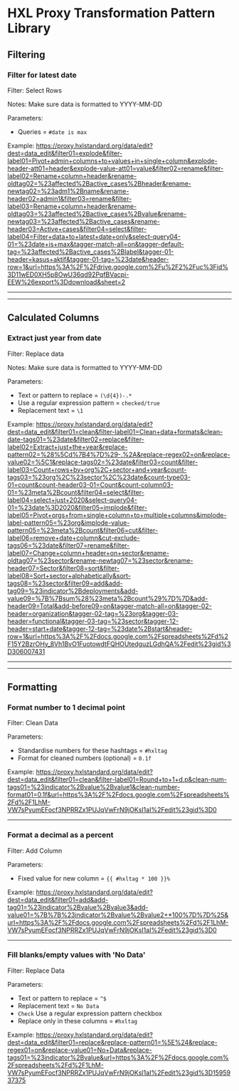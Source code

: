 # HXL Proxy Transformation Pattern Library

## Filtering

### Filter for latest date

Filter: Select Rows

Notes: Make sure data is formatted to YYYY-MM-DD

Parameters:
- Queries = `#date is max`

Example: https://proxy.hxlstandard.org/data/edit?dest=data_edit&filter01=explode&filter-label01=Pivot+admin+columns+to+values+in+single+column&explode-header-att01=header&explode-value-att01=value&filter02=rename&filter-label02=Rename+column+header&rename-oldtag02=%23affected%2Bactive_cases%2Bheader&rename-newtag02=%23adm1%2Bname&rename-header02=admin1&filter03=rename&filter-label03=Rename+column+header&rename-oldtag03=%23affected%2Bactive_cases%2Bvalue&rename-newtag03=%23affected%2Bactive_cases&rename-header03=Active+cases&filter04=select&filter-label04=Filter+data+to+latest+date+only&select-query04-01=%23date+is+max&tagger-match-all=on&tagger-default-tag=%23affected%2Bactive_cases%2Blabel&tagger-01-header=kasus+aktif&tagger-01-tag=%23date&header-row=1&url=https%3A%2F%2Fdrive.google.com%2Fu%2F2%2Fuc%3Fid%3D11wED0XH5p8OwU36qd92PqfBVacpi-EEW%26export%3Ddownload&sheet=2

---
---

## Calculated Columns

### Extract just year from date

Filter: Replace data

Notes: Make sure data is formatted to YYYY-MM-DD

Parameters:
- Text or pattern to replace = `(\d{4})-.*`
- Use a regular expression pattern = `checked/true`
- Replacement text = `\1`

Example: https://proxy.hxlstandard.org/data/edit?dest=data_edit&filter01=clean&filter-label01=Clean+data+formats&clean-date-tags01=%23date&filter02=replace&filter-label02=Extract+just+the+year&replace-pattern02=%28%5Cd%7B4%7D%29-.%2A&replace-regex02=on&replace-value02=%5C1&replace-tags02=%23date&filter03=count&filter-label03=Count+rows+by+org%2C+sector+and+year&count-tags03=%23org%2C%23sector%2C%23date&count-type03-01=count&count-header03-01=Count&count-column03-01=%23meta%2Bcount&filter04=select&filter-label04=select+just+2020&select-query04-01=%23date%3D2020&filter05=implode&filter-label05=Pivot+orgs+from+single+column+to+multiple+columns&implode-label-pattern05=%23org&implode-value-pattern05=%23meta%2Bcount&filter06=cut&filter-label06=remove+date+column&cut-exclude-tags06=%23date&filter07=rename&filter-label07=Change+column+header+on+sector&rename-oldtag07=%23sector&rename-newtag07=%23sector&rename-header07=Sector&filter08=sort&filter-label08=Sort+sector+alphabetically&sort-tags08=%23sector&filter09=add&add-tag09=%23indicator%2Bdeployments&add-value09=%7B%7Bsum%28%23meta%2Bcount%29%7D%7D&add-header09=Total&add-before09=on&tagger-match-all=on&tagger-02-header=organization&tagger-02-tag=%23org&tagger-03-header=functional&tagger-03-tag=%23sector&tagger-12-header=start+date&tagger-12-tag=%23date%2Bstart&header-row=1&url=https%3A%2F%2Fdocs.google.com%2Fspreadsheets%2Fd%2F15Y2BzrOHy_8Vh1BvO1FuotowdtFQHOUtedguzLGdhQA%2Fedit%23gid%3D306007431

---
---

## Formatting

### Format number to 1 decimal point

Filter: Clean Data

Parameters:
- Standardise numbers for these hashtags = `#hxltag`
- Format for cleaned numbers (optional) = `0.1f`

Example: https://proxy.hxlstandard.org/data/edit?dest=data_edit&filter01=clean&filter-label01=Round+to+1+d.p&clean-num-tags01=%23indicator%2Bvalue%2Bvalue1&clean-number-format01=0.1f&url=https%3A%2F%2Fdocs.google.com%2Fspreadsheets%2Fd%2F1LhM-VW7sPyumEFocf3NPRRZx1PUJqVwFrN9jOKsI1aI%2Fedit%23gid%3D0

---

### Format a decimal as a percent

Filter: Add Column

Parameters:
- Fixed value for new column = `{{ #hxltag * 100 }}%`

Example: https://proxy.hxlstandard.org/data/edit?dest=data_edit&filter01=add&add-tag01=%23indicator%2Bvalue%2Bvalue3&add-value01=%7B%7B%23indicator%2Bvalue%2Bvalue2+*100%7D%7D%25&url=https%3A%2F%2Fdocs.google.com%2Fspreadsheets%2Fd%2F1LhM-VW7sPyumEFocf3NPRRZx1PUJqVwFrN9jOKsI1aI%2Fedit%23gid%3D0

---

### Fill blanks/empty values with 'No Data'

Filter: Replace Data

Parameters:
- Text or pattern to replace = `^$`
- Replacement text = `No Data`
- `Check` Use a regular expression pattern checkbox
- Replace only in these columns = `#hxltag`


Example: https://proxy.hxlstandard.org/data/edit?dest=data_edit&filter01=replace&replace-pattern01=%5E%24&replace-regex01=on&replace-value01=No+Data&replace-tags01=%23indicator%2Bvalue&url=https%3A%2F%2Fdocs.google.com%2Fspreadsheets%2Fd%2F1LhM-VW7sPyumEFocf3NPRRZx1PUJqVwFrN9jOKsI1aI%2Fedit%23gid%3D1595937375
